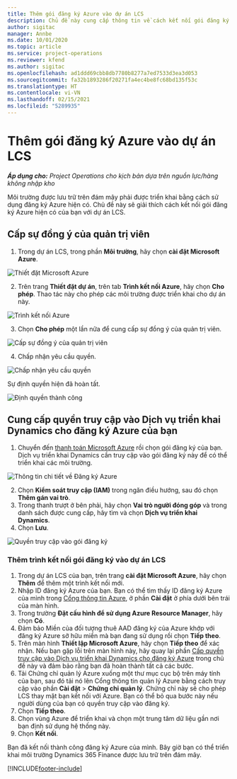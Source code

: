 ```yaml
---
title: Thêm gói đăng ký Azure vào dự án LCS
description: Chủ đề này cung cấp thông tin về cách kết nối gói đăng ký Azure của bạn với dự án LCS.
author: sigitac
manager: Annbe
ms.date: 10/01/2020
ms.topic: article
ms.service: project-operations
ms.reviewer: kfend
ms.author: sigitac
ms.openlocfilehash: ad1ddd69cbb8db7780b8277a7ed7533d3ea3d053
ms.sourcegitcommit: fa32b1893286f20271fa4ec4be8fc68bd135f53c
ms.translationtype: HT
ms.contentlocale: vi-VN
ms.lasthandoff: 02/15/2021
ms.locfileid: "5289935"
---
```

# <a name="add-an-azure-subscription-to-an-lcs-project"></a>Thêm gói đăng ký Azure vào dự án LCS

_**Áp dụng cho:** Project Operations cho kịch bản dựa trên nguồn lực/hàng không nhập kho_

Môi trường được lưu trữ trên đám mây phải được triển khai bằng cách sử dụng đăng ký Azure hiện có. Chủ đề này sẽ giải thích cách kết nối gói đăng ký Azure hiện có của bạn với dự án LCS. 

## <a name="grant-admin-consent"></a>Cấp sự đồng ý của quản trị viên

1. Trong dự án LCS, trong phần **Môi trường**, hãy chọn **cài đặt Microsoft Azure**.

![Thiết đặt Microsoft Azure](./media/1MicrosoftAzureSettings.png)

2. Trên trang **Thiết đặt dự án**, trên tab **Trình kết nối Azure**, hãy chọn **Cho phép**. Thao tác này cho phép các môi trường được triển khai cho dự án này.

![Trình kết nối Azure](./media/2AzureConnectors.png)

3. Chọn **Cho phép** một lần nữa để cung cấp sự đồng ý của quản trị viên.

![Cấp sự đồng ý của quản trị viên](./media/3GrantAdminConsent.png)

4. Chấp nhận yêu cầu quyền.

![Chấp nhận yêu cầu quyền](./media/4AcceptPermissionRequest.png)

Sự định quyền hiện đã hoàn tất. 

![Định quyền thành công](./media/5AuthorizationComplete.png)

## <a name="provide-dynamics-deployment-services-access-to-your-azure-subscription"></a><a name="provide"></a>Cung cấp quyền truy cập vào Dịch vụ triển khai Dynamics cho đăng ký Azure của bạn

1. Chuyển đến [thanh toán Microsoft Azure](https://portal.azure.com/#blade/Microsoft\_Azure\_Billing/SubscriptionsBlade) rồi chọn gói đăng ký của bạn. Dịch vụ triển khai Dynamics cần truy cập vào gói đăng ký này để có thể triển khai các môi trường.

![Thông tin chi tiết về Đăng ký Azure](./media/6AzureSubscription.png)

2. Chọn **Kiểm soát truy cập (IAM)** trong ngăn điều hướng, sau đó chọn **Thêm gán vai trò**.
3. Trong thanh trượt ở bên phải, hãy chọn **Vai trò người đóng góp** và trong danh sách được cung cấp, hãy tìm và chọn **Dịch vụ triển khai Dynamics**. 
4. Chọn **Lưu**.

![Quyền truy cập vào gói đăng ký](./media/7SubscriptionAccess.png)

### <a name="add-a-subscription-connector-to-an-lcs-project"></a>Thêm trình kết nối gói đăng ký vào dự án LCS

1. Trong dự án LCS của bạn, trên trang **cài đặt Microsoft Azure**, hãy chọn **Thêm** để thêm một trình kết nối mới.
2. Nhập ID đăng ký Azure của bạn. Bạn có thể tìm thấy ID đăng ký Azure của mình trong [Cổng thông tin Azure](https://ms.portal.azure.com/), ở phần  **Cài đặt**  ở phía dưới bên trái của màn hình.
3. Trong trường **Đặt cấu hình để sử dụng Azure Resource Manager**, hãy chọn **Có**.
4. Đảm bảo Miền của đối tượng thuê AAD đăng ký của Azure khớp với đăng ký Azure sở hữu miền mà bạn đang sử dụng rồi chọn **Tiếp theo**.
5. Trên màn hình **Thiết lập Microsoft Azure**, hãy chọn **Tiếp theo** để xác nhận. Nếu bạn gặp lỗi trên màn hình này, hãy quay lại phần [Cấp quyền truy cập vào Dịch vụ triển khai Dynamics cho đăng ký Azure](#provide) trong chủ đề này và đảm bảo rằng bạn đã hoàn thành tất cả các bước.
6. Tải Chứng chỉ quản lý Azure xuống một thư mục cục bộ trên máy tính của bạn, sau đó tải nó lên Cổng thông tin quản lý Azure bằng cách truy cập vào phần **Cài đặt** > **Chứng chỉ quản lý**. Chứng chỉ này sẽ cho phép LCS thay mặt bạn kết nối với Azure. Bạn có thể bỏ qua bước này nếu người dùng của bạn có quyền truy cập vào đăng ký.
7. Chọn  **Tiếp theo**.
8. Chọn vùng Azure để triển khai và chọn một trung tâm dữ liệu gần nơi bạn định sử dụng hệ thống này.
9.  Chọn  **Kết nối**.

Bạn đã kết nối thành công đăng ký Azure của mình. Bây giờ bạn có thể triển khai môi trường Dynamics 365 Finance được lưu trữ trên đám mây.




[!INCLUDE[footer-include](../includes/footer-banner.md)]